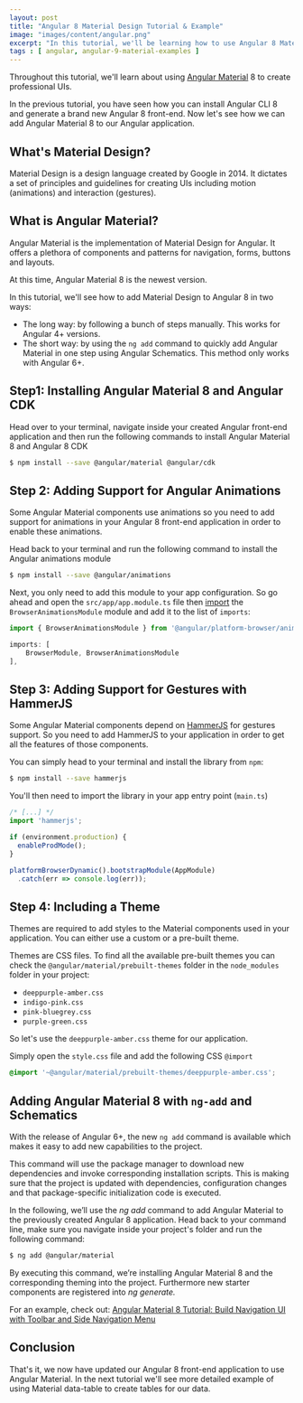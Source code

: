 ```yaml
---
layout: post
title: "Angular 8 Material Design Tutorial & Example"
image: "images/content/angular.png"
excerpt: "In this tutorial, we'll be learning how to use Angular 8 Material Design to build a beautiful and professional grade UI interface for our Angular front-end application" 
tags : [ angular, angular-9-material-examples ]
---
```

 
Throughout this tutorial, we'll learn about using [Angular Material](https://material.angular.io/) 8 to create professional UIs. 

In the previous tutorial, you have seen how you can install Angular CLI 8 and generate a brand new Angular 8 front-end. Now let's see how we can add Angular Material 8 to our Angular application. 

## What's Material Design? 

Material Design is a design language created by Google in 2014. It dictates a set of principles and guidelines for creating UIs including motion (animations) and interaction (gestures).

## What is Angular Material?

Angular Material is the implementation of Material Design for Angular. It offers  a plethora of components and patterns for navigation, forms, buttons and layouts.

At this time, Angular Material 8 is the newest version.

In this tutorial, we'll see how to add Material Design to Angular 8 in two ways: 

- The long way: by following a bunch of steps manually. This works for Angular 4+ versions.
- The short way: by using the `ng add` command to quickly add Angular Material in one step using Angular Schematics. This method only works with Angular 6+.   

## Step1: Installing Angular Material 8 and Angular CDK

Head over to your terminal, navigate inside your created Angular front-end application and then run the following commands to install Angular Material 8 and Angular 8 CDK

```bash
$ npm install --save @angular/material @angular/cdk
```

## Step 2: Adding Support for Angular Animations 

Some Angular Material components use animations so you need to add support for animations in your Angular 8 front-end application in order to enable these animations.

Head back to your terminal and run the following command to install the Angular animations module 

```bash
$ npm install --save @angular/animations
``` 

Next, you only need to add this module to your app configuration. So go ahead and open the `src/app/app.module.ts` file then [import](https://www.techiediaries.com/es-modules-import-export-default/) the `BrowserAnimationsModule` module and add it to the list of `imports`: 

```ts
import { BrowserAnimationsModule } from '@angular/platform-browser/animations';

imports: [
    BrowserModule, BrowserAnimationsModule
],
``` 

## Step 3: Adding Support for Gestures with HammerJS

Some Angular Material components depend on [HammerJS](http://hammerjs.github.io/) for gestures support. So you need to add HammerJS to your application in order to get all the features of those components.

You can simply head to your terminal and install the library from `npm`:

```bash
$ npm install --save hammerjs
```

You'll then need to import the library in your app entry point (`main.ts`) 

```ts
/* [...] */
import 'hammerjs';

if (environment.production) {
  enableProdMode();
}

platformBrowserDynamic().bootstrapModule(AppModule)
  .catch(err => console.log(err));
```

## Step 4: Including a Theme

Themes are required to add styles to the Material components used in your application. You can either use a custom or a pre-built theme.

Themes are CSS files. To find all the available pre-built themes you can check the `@angular/material/prebuilt-themes` folder in the `node_modules` folder in your project:

-   `deeppurple-amber.css`
-   `indigo-pink.css`
-   `pink-bluegrey.css`
-   `purple-green.css`

So let's use the `deeppurple-amber.css` theme for our application. 

Simply open the `style.css` file and add the following CSS `@import`

```css
@import '~@angular/material/prebuilt-themes/deeppurple-amber.css';
```

## Adding Angular Material 8 with `ng-add` and Schematics

With the release of Angular 6+, the new `ng add` command is available which makes it easy to add new capabilities to the project. 

This command will use the package manager to download new dependencies and invoke corresponding installation scripts. This is making sure that the project is updated with dependencies, configuration changes and that package-specific initialization code is executed.

In the following, we’ll use the _ng add_ command to add Angular Material to the previously created Angular 8 application. Head back to your command line, make sure you navigate inside your project's folder and run the following command:

```bash
$ ng add @angular/material
```

By executing this command, we’re installing Angular Material 8 and the corresponding theming into the project. Furthermore new starter components are registered into _ng generate._

For an example, check out: [Angular Material 8 Tutorial: Build Navigation UI with Toolbar and Side Navigation Menu](https://www.techiediaries.com/angular-material-navigation-toolbar-sidenav) 

## Conclusion

That's it, we now have updated our Angular 8 front-end application to use Angular Material. In the next tutorial we'll see more detailed example of using Material data-table to create tables for our data.


